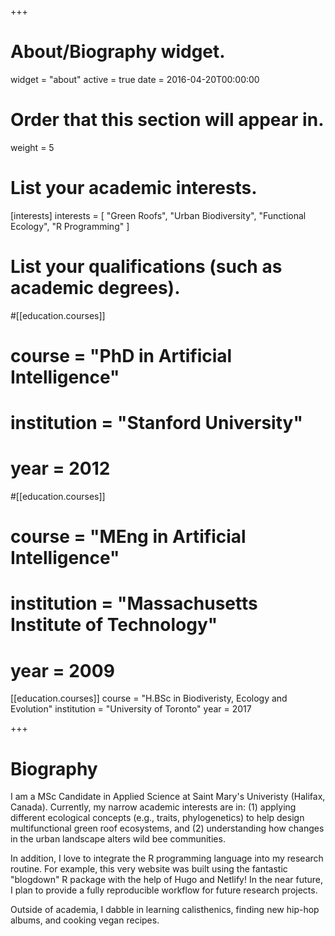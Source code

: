 +++
# About/Biography widget.
widget = "about"
active = true
date = 2016-04-20T00:00:00

# Order that this section will appear in.
weight = 5

# List your academic interests.
[interests]
  interests = [
    "Green Roofs",
    "Urban Biodiversity",
    "Functional Ecology",
    "R Programming"
  ]

# List your qualifications (such as academic degrees).
#[[education.courses]]
#  course = "PhD in Artificial Intelligence"
#  institution = "Stanford University"
#  year = 2012

#[[education.courses]]
#  course = "MEng in Artificial Intelligence"
#  institution = "Massachusetts Institute of Technology"
#  year = 2009

[[education.courses]]
  course = "H.BSc in Biodiveristy, Ecology and Evolution"
  institution = "University of Toronto"
  year = 2017
 
+++

# Biography

I am a MSc Candidate in Applied Science at Saint Mary's Univeristy (Halifax, Canada). Currently, my narrow academic interests are in: (1) applying different ecological concepts (e.g., traits, phylogenetics) to help design multifunctional green roof ecosystems, and (2) understanding how changes in the urban landscape alters wild bee communities. 

In addition, I love to integrate the R programming language into my research routine. For example, this very website was built using the fantastic "blogdown" R package with the help of Hugo and Netlify! In the near future, I plan to provide a fully reproducible workflow for future research projects. 

Outside of academia, I dabble in learning calisthenics, finding new hip-hop albums, and cooking vegan recipes. 
